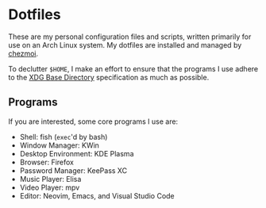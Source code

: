 # Dotfiles

These are my personal configuration files and scripts, written primarily for use
on an Arch Linux system. My dotfiles are installed and managed by
[chezmoi][chezmoi].

To declutter `$HOME`, I make an effort to ensure that the programs I use adhere
to the [XDG Base Directory][xdg] specification as much as possible.

## Programs

If you are interested, some core programs I use are:

* Shell: fish (`exec`'d by bash)
* Window Manager: KWin
* Desktop Environment: KDE Plasma
* Browser: Firefox
* Password Manager: KeePass XC
* Music Player: Elisa
* Video Player: mpv
* Editor: Neovim, Emacs, and Visual Studio Code

[chezmoi]: https://www.chezmoi.io/
[xdg]: https://specifications.freedesktop.org/basedir-spec/basedir-spec-latest.html
